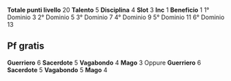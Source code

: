 **Totale punti livello** 20
**Talento** 5
**Disciplina** 4
**Slot** 3
**Inc** 1
**Beneficio** 1
1° Dominio 3
2° Dominio 5
3° Dominio 7
4° Dominio 9
5° Dominio 11
6° Dominio 13

## Pf gratis 
**Guerriero** 6
**Sacerdote** 5
**Vagabondo** 4
**Mago** 3
Oppure 
**Guerriero** 6
**Sacerdote** 5
**Vagabondo** 5
**Mago** 4